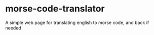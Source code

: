# morse-code-translator
A simple web page for translating english to morse code, and back if needed
